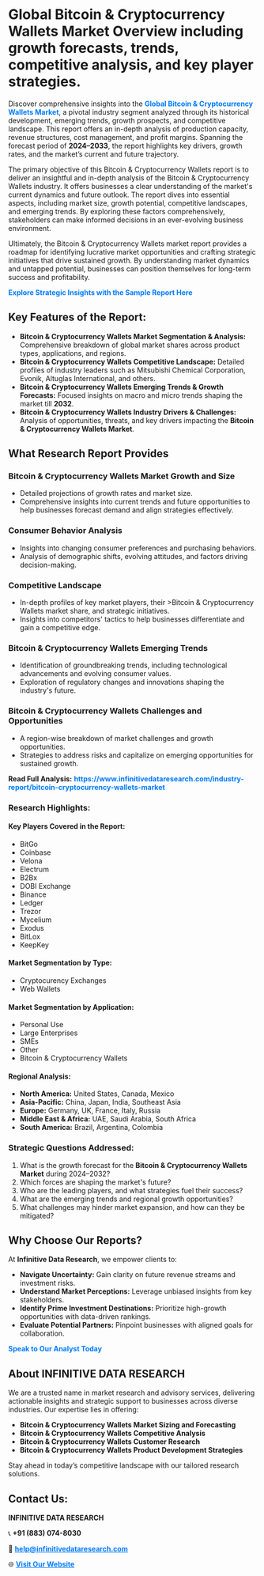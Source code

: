 <h1>Global Bitcoin & Cryptocurrency Wallets Market Overview including growth forecasts, trends, competitive analysis, and key player strategies.</h1>
<p>
Discover comprehensive insights into the 
<a href="https://www.infinitivedataresearch.com/industry-report/bitcoin-cryptocurrency-wallets-market" rel="dofollow" style="color: #007BFF; text-decoration: none;"><strong>Global Bitcoin & Cryptocurrency Wallets Market</strong></a>, a pivotal industry segment analyzed through its historical development, emerging trends, growth prospects, and competitive landscape. This report offers an in-depth analysis of production capacity, revenue structures, cost management, and profit margins. Spanning the forecast period of <strong>2024–2033</strong>, the report highlights key drivers, growth rates, and the market’s current and future trajectory.
</p>
<p>
The primary objective of this Bitcoin & Cryptocurrency Wallets report is to deliver an insightful and in-depth analysis of the Bitcoin & Cryptocurrency Wallets industry. It offers businesses a clear understanding of the market's current dynamics and future outlook. The report dives into essential aspects, including market size, growth potential, competitive landscapes, and emerging trends. By exploring these factors comprehensively, stakeholders can make informed decisions in an ever-evolving business environment.
</p>
<p>
Ultimately, the Bitcoin & Cryptocurrency Wallets market report provides a roadmap for identifying lucrative market opportunities and crafting strategic initiatives that drive sustained growth. By understanding market dynamics and untapped potential, businesses can position themselves for long-term success and profitability.
</p>
<p>
<a href="https://www.infinitivedataresearch.com/request-sample/reportId=102805" style="color: #007BFF; text-decoration: none;"><strong>Explore Strategic Insights with the Sample Report Here</strong></a>
</p>

<h2>Key Features of the Report:</h2>
<ul>
<li><strong>Bitcoin & Cryptocurrency Wallets Market Segmentation & Analysis:</strong> Comprehensive breakdown of global market shares across product types, applications, and regions.</li>
<li><strong>Bitcoin & Cryptocurrency Wallets Competitive Landscape:</strong> Detailed profiles of industry leaders such as Mitsubishi Chemical Corporation, Evonik, Altuglas International, and others.</li>
<li><strong>Bitcoin & Cryptocurrency Wallets Emerging Trends & Growth Forecasts:</strong> Focused insights on macro and micro trends shaping the market till <strong>2032</strong>.</li>
<li><strong>Bitcoin & Cryptocurrency Wallets Industry Drivers & Challenges:</strong> Analysis of opportunities, threats, and key drivers impacting the <strong>Bitcoin & Cryptocurrency Wallets Market</strong>.</li>
</ul>

<h2>What Research Report Provides</h2>
<h3>Bitcoin & Cryptocurrency Wallets Market Growth and Size</h3>
<ul>
<li>Detailed projections of growth rates and market size.</li>
<li>Comprehensive insights into current trends and future opportunities to help businesses forecast demand and align strategies effectively.</li>
</ul>

<h3>Consumer Behavior Analysis</h3>
<ul>
<li>Insights into changing consumer preferences and purchasing behaviors.</li>
<li>Analysis of demographic shifts, evolving attitudes, and factors driving decision-making.</li>
</ul>

<h3>Competitive Landscape</h3>
<ul>
<li>In-depth profiles of key market players, their >Bitcoin & Cryptocurrency Wallets market share, and strategic initiatives.</li>
<li>Insights into competitors' tactics to help businesses differentiate and gain a competitive edge.</li>
</ul>

<h3>Bitcoin & Cryptocurrency Wallets Emerging Trends</h3>
<ul>
<li>Identification of groundbreaking trends, including technological advancements and evolving consumer values.</li>
<li>Exploration of regulatory changes and innovations shaping the industry's future.</li>
</ul>

<h3>Bitcoin & Cryptocurrency Wallets Challenges and Opportunities</h3>
<ul>
<li>A region-wise breakdown of market challenges and growth opportunities.</li>
<li>Strategies to address risks and capitalize on emerging opportunities for sustained growth.</li>
</ul>
<p><strong>Read Full Analysis:</strong> <a href="https://www.infinitivedataresearch.com/industry-report/bitcoin-cryptocurrency-wallets-market" rel="dofollow" style="color: #007BFF; text-decoration: none;"><strong>https://www.infinitivedataresearch.com/industry-report/bitcoin-cryptocurrency-wallets-market</strong></a></p>
<h3>Research Highlights:</h3>
<h4>Key Players Covered in the Report:</h4>
<ul><li>BitGo</li><li>Coinbase</li><li>Velona</li><li>Electrum</li><li>B2Bx</li><li>DOBI Exchange</li><li>Binance</li><li>Ledger</li><li>Trezor</li><li>Mycelium</li><li>Exodus</li><li>BitLox</li><li>KeepKey</li></ul>
<h4>Market Segmentation by Type:</h4>
<ul><li>Cryptocurency Exchanges</li><li>Web Wallets</li></ul>
<h4>Market Segmentation by Application:</h4>
<ul><li>Personal Use</li><li>Large Enterprises</li><li>SMEs</li><li>Other</li><li>Bitcoin &amp; Cryptocurrency Wallets</li></ul>

<h4>Regional Analysis:</h4>
<ul>
<li><strong>North America:</strong> United States, Canada, Mexico</li>
<li><strong>Asia-Pacific:</strong> China, Japan, India, Southeast Asia</li>
<li><strong>Europe:</strong> Germany, UK, France, Italy, Russia</li>
<li><strong>Middle East & Africa:</strong> UAE, Saudi Arabia, South Africa</li>
<li><strong>South America:</strong> Brazil, Argentina, Colombia</li>
</ul>

<h3>Strategic Questions Addressed:</h3>
<ol>
<li>What is the growth forecast for the <strong>Bitcoin & Cryptocurrency Wallets Market</strong> during 2024–2032?</li>
<li>Which forces are shaping the market's future?</li>
<li>Who are the leading players, and what strategies fuel their success?</li>
<li>What are the emerging trends and regional growth opportunities?</li>
<li>What challenges may hinder market expansion, and how can they be mitigated?</li>
</ol>

<h2>Why Choose Our Reports?</h2>
<p>At <strong>Infinitive Data Research</strong>, we empower clients to:</p>
<ul>
<li><strong>Navigate Uncertainty:</strong> Gain clarity on future revenue streams and investment risks.</li>
<li><strong>Understand Market Perceptions:</strong> Leverage unbiased insights from key stakeholders.</li>
<li><strong>Identify Prime Investment Destinations:</strong> Prioritize high-growth opportunities with data-driven rankings.</li>
<li><strong>Evaluate Potential Partners:</strong> Pinpoint businesses with aligned goals for collaboration.</li>
</ul>
<p><a href="https://www.infinitivedataresearch.com/industry-report/bitcoin-cryptocurrency-wallets-market" rel="dofollow" style="color: #007BFF; text-decoration: none;"><strong>Speak to Our Analyst Today</strong></a></p>

<h2>About INFINITIVE DATA RESEARCH</h2>
<p>We are a trusted name in market research and advisory services, delivering actionable insights and strategic support to businesses across diverse industries. Our expertise lies in offering:</p>
<ul>
<li><strong>Bitcoin & Cryptocurrency Wallets Market Sizing and Forecasting</strong></li>
<li><strong>Bitcoin & Cryptocurrency Wallets Competitive Analysis</strong></li>
<li><strong>Bitcoin & Cryptocurrency Wallets Customer Research</strong></li>
<li><strong>Bitcoin & Cryptocurrency Wallets Product Development Strategies</strong></li>
</ul>
<p>Stay ahead in today’s competitive landscape with our tailored research solutions.</p>

<h2>Contact Us:</h2>
<p><strong>INFINITIVE DATA RESEARCH</strong></p>
<p>📞 <strong>+91 (883) 074-8030</strong></p>
<p>📧 <strong><a href="mailto:help@infinitivedataresearch.com" style="color: #007BFF;">help@infinitivedataresearch.com</a></strong></p>
<p>🌐 <strong><a href="https://www.infinitivedataresearch.com" rel="dofollow" style="color: #007BFF;">Visit Our Website</a></strong></p>